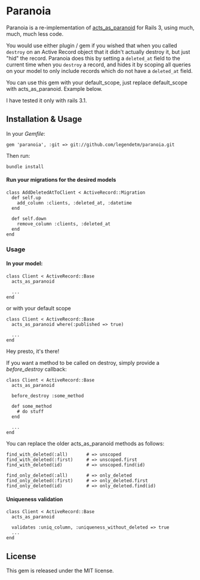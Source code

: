 # Paranoia

Paranoia is a re-implementation of [acts\_as\_paranoid](http://github.com/technoweenie/acts_as_paranoid) for Rails 3, using much, much, much less code.

You would use either plugin / gem if you wished that when you called `destroy` on an Active Record object that it didn't actually destroy it, but just "hid" the record. Paranoia does this by setting a `deleted_at` field to the current time when you `destroy` a record, and hides it by scoping all queries on your model to only include records which do not have a `deleted_at` field.

You can use this gem with your default\_scope, just replace default\_scope with acts\_as\_paranoid. Example below. 

I have tested it only with rails 3.1.

## Installation & Usage

In your _Gemfile_:

    gem 'paranoia', :git => git://github.com/legendetm/paranoia.git

Then run:

    bundle install

#### Run your migrations for the desired models

    class AddDeletedAtToClient < ActiveRecord::Migration
      def self.up
        add_column :clients, :deleted_at, :datetime
      end

      def self.down
        remove_column :clients, :deleted_at
      end
    end
    
### Usage

#### In your model:

    class Client < ActiveRecord::Base
      acts_as_paranoid

      ...
    end

or with your default scope

    class Client < ActiveRecord::Base
      acts_as_paranoid where(:published => true)

      ...
    end

Hey presto, it's there!

If you want a method to be called on destroy, simply provide a _before\_destroy_ callback:

    class Client < ActiveRecord::Base
      acts_as_paranoid

      before_destroy :some_method

      def some_method
        # do stuff
      end

      ...
    end

You can replace the older acts_as_paranoid methods as follows:

    find_with_deleted(:all)       # => unscoped
    find_with_deleted(:first)     # => unscoped.first
    find_with_deleted(id)         # => unscoped.find(id)

    find_only_deleted(:all)       # => only_deleted
    find_only_deleted(:first)     # => only_deleted.first
    find_only_deleted(id)         # => only_deleted.find(id)

#### Uniqueness validation

    class Client < ActiveRecord::Base
      acts_as_paranoid

      validates :uniq_column, :uniqueness_without_deleted => true
      ...
    end

## License

This gem is released under the MIT license.